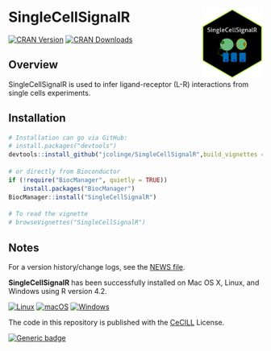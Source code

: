 
   
# SingleCellSignalR <img  width="120" height="139" src="man/figures/logo.png" align="right" />
<!-- badges: start -->
[![CRAN Version](https://www.r-pkg.org/badges/version/SingleCellSignalR)](https://cran.r-project.org/package=SingleCellSignalR)
[![CRAN Downloads](https://cranlogs.r-pkg.org/badges/SingleCellSignalR)](https://cran.r-project.org/package=SingleCellSignalR)
<!-- badges: end -->

## Overview

SingleCellSignalR is used to infer ligand-receptor (L-R) interactions from single cells experiments.

## Installation

``` R
# Installation can go via GitHub:
# install.packages("devtools")
devtools::install_github("jcolinge/SingleCellSignalR",build_vignettes = TRUE)

# or directly from Bioconductor
if (!require("BiocManager", quietly = TRUE))
    install.packages("BiocManager")
BiocManager::install("SingleCellSignalR")

# To read the vignette
# browseVignettes("SingleCellSignalR")
```
## Notes

For a version history/change logs, see the [NEWS file](https://github.com/jcolinge/SingleCellSignalR/blob/master/NEWS.md).


**SingleCellSignalR** has been successfully installed on Mac OS X, Linux, and Windows using R version 4.2.

<!-- badges: start -->
[![Linux](https://svgshare.com/i/Zhy.svg)](https://svgshare.com/i/Zhy.svg)
[![macOS](https://svgshare.com/i/ZjP.svg)](https://svgshare.com/i/ZjP.svg)
[![Windows](https://svgshare.com/i/ZhY.svg)](https://svgshare.com/i/ZhY.svg)
<!-- badges: end -->


The code in this repository is published with the [CeCILL](https://github.com/zhefrench/SingleCellSignalR/blob/master/LICENSE.md) License.


<!-- badges: start -->
[![Generic badge](https://img.shields.io/badge/License-CeCILL-green.svg)](https://shields.io/)
<!-- badges: end -->





